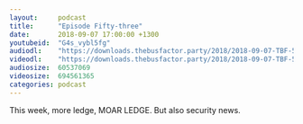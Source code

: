 ```yaml
---
layout:     podcast
title:      "Episode Fifty-three"
date:       2018-09-07 17:00:00 +1300
youtubeid:  "G4s_vybl5fg"
audiodl:    "https://downloads.thebusfactor.party/2018/2018-09-07-TBF-53_.mp3"
videodl:    "https://downloads.thebusfactor.party/2018/2018-09-07-TBF-53_.mp4"
audiosize:  60537069
videosize:  694561365
categories: podcast
---
```

This week, more ledge, MOAR LEDGE. But also security news.
